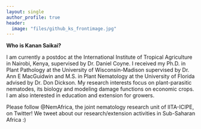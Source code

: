 ```yaml
---
layout: single
author_profile: true 
header:
  image: "files/github_ks_frontimage.jpg" 
--- 
```



**Who is Kanan Saikai?**

I am currently a postdoc at the International Institute of Tropical Agriculture in Nairobi, Kenya, supervised by Dr. Daniel Coyne.
I received my Ph.D. in Plant Pathology at the University of Wisconsin-Madison supervised by Dr. Ann E MacGuidwin and M.S. in Plant Nematology at the University of Florida advised by Dr. Don Dickson.
My research interests focus on plant-parasitic nematodes, its biology and modeling damage functions on economic crops. I am also interested in education and extension for growers.

Please follow @NemAfrica, the joint nematology research unit of IITA-ICIPE, on Twitter!
We tweet about our research/extension activities in Sub-Saharan Africa :)

 
 
